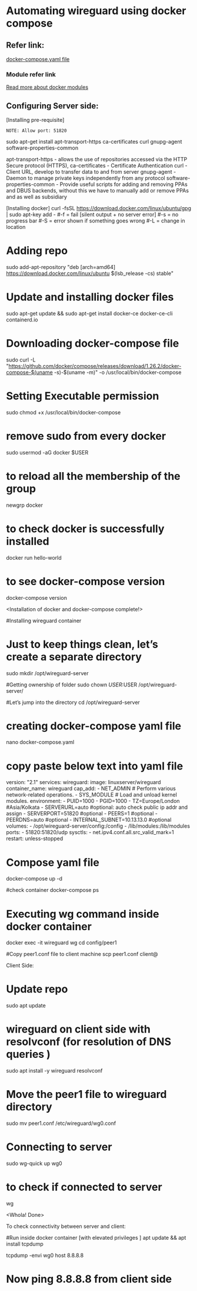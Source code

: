 # Automating wireguard using docker compose

## Refer link:

[docker-compose.yaml file](https://hub.docker.com/r/linuxserver/wireguard)

### Module refer link
[Read more about docker modules](https://docs.docker.com/engine/reference/run/)


## Configuring Server side:
[Installing pre-requisite]

```
NOTE: Allow port: 51820
```

sudo apt-get install apt-transport-https ca-certificates curl gnupg-agent software-properties-common


apt-transport-https	-  allows the use of repositories accessed via the HTTP Secure protocol (HTTPS),
ca-certificates		- Certificate Authentication
curl			- Client URL, develop to transfer data to and from server
gnupg-agent		- Daemon to manage private keys independently from any protocol
software-properties-common 	- Provide useful scripts for adding and removing PPAs and DBUS backends, without this we have to manually add or remove PPAs and as well as subsidiary

[Installing docker]
curl -fsSL https://download.docker.com/linux/ubuntu/gpg | sudo apt-key add -
#-f = fail [silent output + no server error]	#-s = no progress bar
#-S = error shown if something goes wrong
#-L = change in location
# Adding repo
sudo add-apt-repository "deb [arch=amd64] https://download.docker.com/linux/ubuntu $(lsb_release -cs) stable"

# Update and installing docker files
sudo apt-get update && sudo apt-get install docker-ce docker-ce-cli containerd.io

# Downloading docker-compose file
sudo curl -L "https://github.com/docker/compose/releases/download/1.26.2/docker-compose-$(uname -s)-$(uname -m)" -o /usr/local/bin/docker-compose

# Setting Executable permission
sudo chmod +x /usr/local/bin/docker-compose


# remove sudo from every docker
sudo usermod -aG docker $USER

# to reload all the membership of the group
newgrp docker

# to check docker is successfully installed
docker run hello-world

# to see docker-compose version
docker-compose version

<Installation of docker and docker-compose complete!>


#Installing wireguard container

# Just to keep things clean, let’s create a separate directory
sudo mkdir /opt/wireguard-server

#Getting ownership of folder
sudo chown $USER:$USER /opt/wireguard-server/

#Let’s jump into the directory
cd /opt/wireguard-server

# creating docker-compose yaml file
nano docker-compose.yaml
# copy paste below text into yaml file
version: "2.1"
services:
  wireguard:
    image: linuxserver/wireguard
    container_name: wireguard
    cap_add:
      - NET_ADMIN 	# Perform various network-related operations.
      - SYS_MODULE	# Load and unload kernel modules.
    environment:
      - PUID=1000
      - PGID=1000
      - TZ=Europe/London		#Asia/Kolkata
      - SERVERURL=auto  #optional: auto check public ip addr and assign
      - SERVERPORT=51820 #optional
      - PEERS=1 #optional
      - PEERDNS=auto #optional
      - INTERNAL_SUBNET=10.13.13.0 #optional
    volumes:
      - /opt/wireguard-server/config:/config
      - /lib/modules:/lib/modules
    ports:
      - 51820:51820/udp
    sysctls:
      - net.ipv4.conf.all.src_valid_mark=1
    restart: unless-stopped


# Compose yaml file
docker-compose up -d

#check container
docker-compose ps

# Executing wg command inside docker container
docker exec -it wireguard wg
cd config/peer1

#Copy peer1.conf file to client machine
scp peer1.conf client@<IP>



Client Side:

# Update repo
sudo apt update

# wireguard on client side with resolvconf (for resolution of DNS queries )
sudo apt install -y  wireguard resolvconf

# Move the peer1 file to wireguard directory
sudo mv peer1.conf /etc/wireguard/wg0.conf

# Connecting to server
sudo wg-quick up wg0

# to check if connected to server
wg

<Whola! Done>


To check connectivity between server and client:

#Run inside docker container [with elevated privileges ]
apt update && apt install tcpdump

tcpdump -envi wg0 host 8.8.8.8

# Now ping 8.8.8.8 from client side
